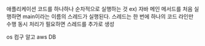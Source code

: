애플리케이션 코드를 하나하나 순차적으로 실행하는 것
ex) 자바 메인 메서드를 처음 실행하면 main이라는 이름의 스레드가 실행된다.
스레드는 한 번에 하나의 코드 라인만 수행
동시 처리가 필요하면 스레드를 추가로 생성

os 컴구 알고 aws DB